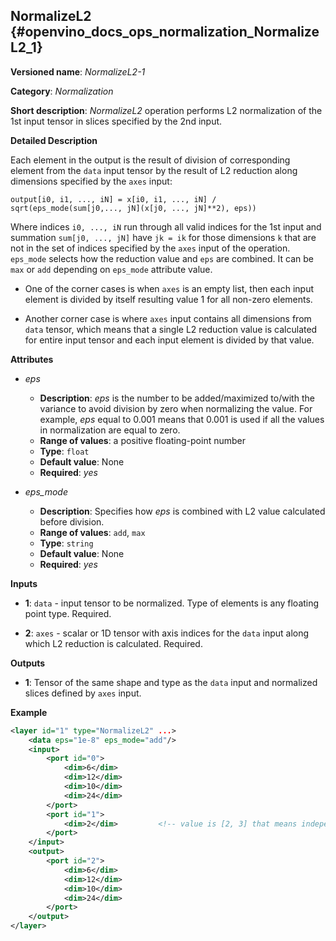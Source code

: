 ## NormalizeL2 <a name="NormalizeL2"></a> {#openvino_docs_ops_normalization_NormalizeL2_1}

**Versioned name**: *NormalizeL2-1*

**Category**: *Normalization*

**Short description**: *NormalizeL2* operation performs L2 normalization of the 1st input tensor in slices specified by the 2nd input.

**Detailed Description**

Each element in the output is the result of division of corresponding element from the `data` input tensor by the result of L2 reduction along dimensions specified by the `axes` input:

    output[i0, i1, ..., iN] = x[i0, i1, ..., iN] / sqrt(eps_mode(sum[j0,..., jN](x[j0, ..., jN]**2), eps))

Where indices `i0, ..., iN` run through all valid indices for the 1st input and summation `sum[j0, ..., jN]` have `jk = ik` for those dimensions `k` that are not in the set of indices specified by the `axes` input of the operation.
`eps_mode` selects how the reduction value and `eps` are combined. It can be `max` or `add` depending on `eps_mode` attribute value.

- One of the corner cases is when `axes` is an empty list, then each input element is divided by itself resulting value 1 for all non-zero elements.

- Another corner case is where `axes` input contains all dimensions from `data` tensor, which means that a single L2 reduction value is calculated for entire input tensor and each input element is divided by that value.


**Attributes**

* *eps*

  * **Description**: *eps* is the number to be added/maximized to/with the variance to avoid division by zero when normalizing the value. For example, *eps* equal to 0.001 means that 0.001 is used if all the values in normalization are equal to zero.
  * **Range of values**: a positive floating-point number
  * **Type**: `float`
  * **Default value**: None
  * **Required**: *yes*

* *eps_mode*

  * **Description**: Specifies how *eps* is combined with L2 value calculated before division.
  * **Range of values**: `add`, `max`
  * **Type**: `string`
  * **Default value**: None
  * **Required**: *yes*

**Inputs**

* **1**: `data` - input tensor to be normalized. Type of elements is any floating point type. Required.

* **2**: `axes` - scalar or 1D tensor with axis indices for the `data` input along which L2 reduction is calculated. Required.

**Outputs**

* **1**: Tensor of the same shape and type as the `data` input and normalized slices defined by `axes` input.


**Example**

```xml
<layer id="1" type="NormalizeL2" ...>
    <data eps="1e-8" eps_mode="add"/>
    <input>
        <port id="0">
            <dim>6</dim>
            <dim>12</dim>
            <dim>10</dim>
            <dim>24</dim>
        </port>
        <port id="1">
            <dim>2</dim>         <!-- value is [2, 3] that means independent normalization in each channel -->
        </port>
    </input>
    <output>
        <port id="2">
            <dim>6</dim>
            <dim>12</dim>
            <dim>10</dim>
            <dim>24</dim>
        </port>
    </output>
</layer>
```
